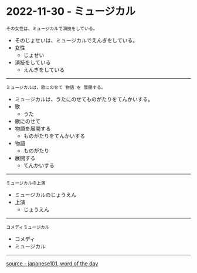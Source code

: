 # 2022-11-30 - ミュージカル

```
その女性は、ミュージカルで演技をしている。
```
- そのじょせいは、ミュージカルでえんぎをしている。
- 女性
  - じょせい
- 演技をしている
  - えんぎをしている

---

```
ミュージカルは、歌にのせて 物語 を 展開する。
```

- ミュージカルは、うたにのせてものがたりをてんかいする。
- 歌
  - うた
- 歌にのせて
- 物語を展開する
  - ものがたりをてんかいする
- 物語
  - ものがたり
- 展開する
  - てんかいする

---

```
ミュージカルの上演
```

- ミュージカルのじょうえん
- 上演
  - じょうえん

---

```
コメディミュージカル
```

- コメディ
- ミュージカル

---

[source - japanese101, word of the day](https://www.japanesepod101.com/japanese-phrases/11302022#wotd-widget)
